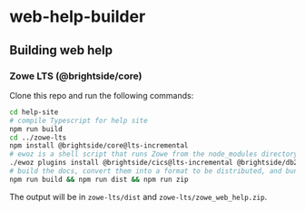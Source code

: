 # web-help-builder

## Building web help

### Zowe LTS (@brightside/core)

Clone this repo and run the following commands:
```bash
cd help-site
# compile Typescript for help site
npm run build
cd ../zowe-lts
npm install @brightside/core@lts-incremental
# ewoz is a shell script that runs Zowe from the node_modules directory instead of your system installed Zowe
./ewoz plugins install @brightside/cics@lts-incremental @brightside/db2@lts-incremental
# build the docs, convert them into a format to be distributed, and bundle them into a zip
npm run build && npm run dist && npm run zip
```

The output will be in `zowe-lts/dist` and `zowe-lts/zowe_web_help.zip`.
